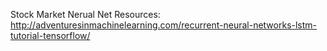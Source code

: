 Stock Market Nerual Net
Resources:
http://adventuresinmachinelearning.com/recurrent-neural-networks-lstm-tutorial-tensorflow/
